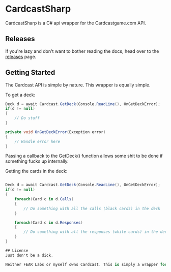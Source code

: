 # CardcastSharp
CardcastSharp is a C# api wrapper for the Cardcastgame.com API.

## Releases
If you're lazy and don't want to bother reading the docs, head over to the [releases](https://github.com/Brosilio/CardcastSharp/releases) page.

## Getting Started
The Cardcast API is simple by nature. This wrapper is equally simple.

To get a deck:
```csharp
Deck d = await Cardcast.GetDeck(Console.ReadLine(), OnGetDeckError);
if(d != null)
{
	// Do stuff
}

private void OnGetDeckError(Exception error)
{
	// Handle error here
}
```
Passing a callback to the GetDeck() function allows some shit to be done if something fucks up internally.

Getting the cards in the deck:
```csharp

Deck d = await Cardcast.GetDeck(Console.ReadLine(), OnGetDeckError);
if(d != null)
{
	foreach(Card c in d.Calls)
	{
		// Do something with all the calls (black cards) in the deck
	}

	foreach(Card c in d.Responses)
	{
		// Do something with all the responses (white cards) in the deck
	}
}

## License
Just don't be a dick.

Neither FEAR Labs or myself owns Cardcast. This is simply a wrapper for their cool thing.